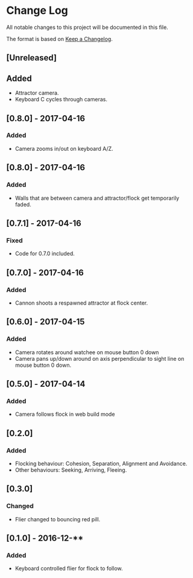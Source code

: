 # Change Log
All notable changes to this project will be documented in this file.

The format is based on [Keep a Changelog](http://keepachangelog.com/).

## [Unreleased]
## Added 
- Attractor camera.
- Keyboard C cycles through cameras.

## [0.8.0] - 2017-04-16
### Added
- Camera zooms in/out on keyboard A/Z.

## [0.8.0] - 2017-04-16
### Added
- Walls that are between camera and attractor/flock get temporarily faded. 

## [0.7.1] - 2017-04-16
### Fixed
- Code for 0.7.0 included.

## [0.7.0] - 2017-04-16
### Added
- Cannon shoots a respawned attractor at flock center.

## [0.6.0] - 2017-04-15
### Added
- Camera rotates around watchee on mouse button 0 down
- Camera pans up/down around on axis perpendicular to sight line on mouse button 0 down.

## [0.5.0] - 2017-04-14
### Added
- Camera follows flock in web build mode

## [0.2.0]
### Added
- Flocking behaviour: Cohesion, Separation, Alignment and Avoidance.
- Other behaviours: Seeking, Arriving, Fleeing.

## [0.3.0]
### Changed
- Flier changed to bouncing red pill.

## [0.1.0] - 2016-12-**
### Added
- Keyboard controlled flier for flock to follow.